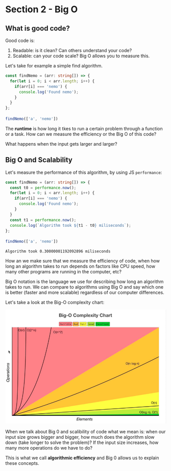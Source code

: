 # Section 2 - Big O

## What is good code?

Good code is:

1. Readable: is it clean? Can others understand your code?
1. Scalable: can your code scale? Big O allows you to measure this.

Let's take for example a simple find algorithm.

```ts
const findNemo = (arr: string[]) => {
  for(let i = 0; i < arr.length; i++) {
    if(arr[i] === 'nemo') {
      console.log('Found nemo');
    }
  }
};

findNemo(['a', 'nemo'])
```

The **runtime** is how long it tkes to run a certain problem through a function or a task. How can we measure the efficiency or the Big O of this code?

What happens when the input gets larger and larger?

## Big O and Scalability

Let's measure the performance of this algorithm, by using JS `performance`:

```ts
const findNemo = (arr: string[]) => {
  const t0 = performance.now();
  for(let i = 0; i < arr.length; i++) {
    if(arr[i] === 'nemo') {
      console.log('Found nemo');
    }
  }
  const t1 = performance.now();
  console.log(`Algorithm took ${t1 - t0} miliseconds`);
};

findNemo(['a', 'nemo'])
```
```
Algorithm took 0.30000001192092896 miliseconds
```
How an we make sure that we measure the efficiency of code, when how long an algorithm takes to run depends on factors like CPU speed, how many other programs are running in the computer, etc?

Big O notation is the language we use for describing how long an algorithm takes to run. We can compare to algorithms using Big O and say which one is better (faster and more scalable) regardless of our computer differences.

Let's take a look at the Big-O complexity chart:

![](2021-08-13-11-01-58.png)

When we talk about Big 0 and scalibility of code what we mean is: when our input size grows bigger and bigger, how much does the algorithm slow down (take longer to solve the problem)? If the input size increases, how many more operations do we have to do?

This is what we call **algorithmic efficiency** and Big 0 allows us to explain these concepts.